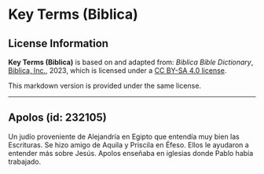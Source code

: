 # Key Terms (Biblica)

## License Information

**Key Terms (Biblica)** is based on and adapted from: _Biblica Bible Dictionary_, [Biblica, Inc.](https://www.biblica.com/), 2023, which is licensed under a [CC BY-SA 4.0 license](https://creativecommons.org/licenses/by-sa/4.0/legalcode.en).

This markdown version is provided under the same license.



--------------------------------

## Apolos (id: 232105)

Un judío proveniente de Alejandría en Egipto que entendía muy bien las Escrituras. Se hizo amigo de Aquila y Priscila en Éfeso. Ellos le ayudaron a entender más sobre Jesús. Apolos enseñaba en iglesias donde Pablo había trabajado.


